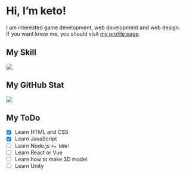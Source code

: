# Hi, I’m keto!

I am interested game development, web development and web design.<br />
If you want know me, you should visit [my profile page](https://keto21.f5.si/).

## My Skill
<img src="https://github-readme-stats.vercel.app/api/top-langs/?username=keto21f5si&layout=compact&theme=onedark" />

## My GitHub Stat

<img src="https://github-readme-stats.vercel.app/api?username=keto21f5si&theme=onedark" />

## My ToDo

- [x] Learn HTML and CSS
- [x] Learn JavaScript
- [ ] Learn Node.js `<= NOW!`
- [ ] Learn React or Vue
- [ ] Learn how to make 3D model
- [ ] Learn Unity
